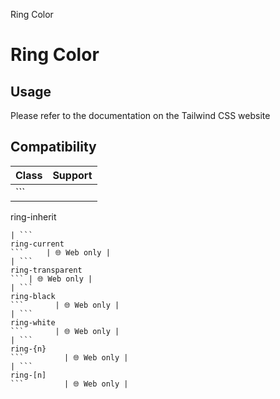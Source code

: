 Ring Color

# Ring Color

## Usage

Please refer to the documentation on the Tailwind CSS website

## Compatibility

| Class                    | Support     |
| ------------------------ | ----------- |
| ```
ring-inherit
```     | 🌐 Web only |
| ```
ring-current
```     | 🌐 Web only |
| ```
ring-transparent
``` | 🌐 Web only |
| ```
ring-black
```       | 🌐 Web only |
| ```
ring-white
```       | 🌐 Web only |
| ```
ring-{n}
```         | 🌐 Web only |
| ```
ring-[n]
```         | 🌐 Web only |
